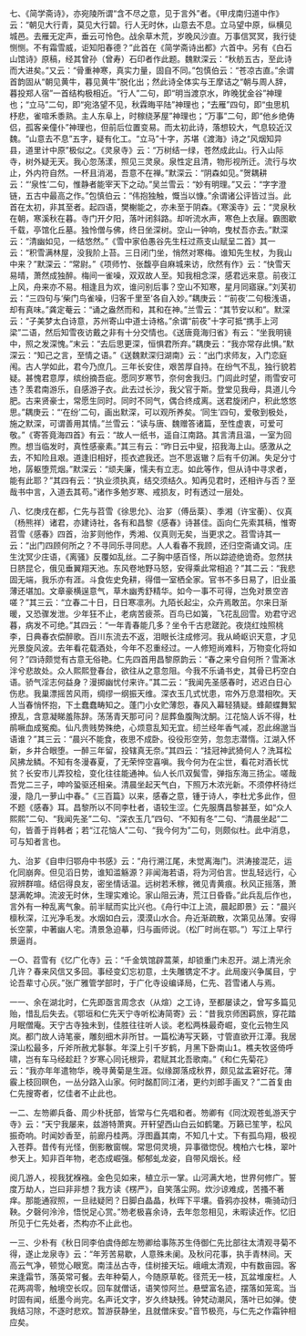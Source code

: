 <!-- { "loadSidebar": true } -->
七、《简学斋诗》，亦宛陵所谓“含不尽之意，见于言外”者。《甲戌南归道中作》云：“朝见大行青，莫见大行碧。行人无时休，山意去不息。立马望中原，纵横见城邑。去雁无定声，垂云可怜色。战余草木荒，岁晚风沙直。万事信冥冥，我行徒恻恻。不有霜雪威，讵知阳春德？”此首在《简学斋诗出都》六首中。另有《白石山馆诗》原稿，经其曾孙（曾寿）石印者作此题。魏默深云：“秋舫五古，至此诗而大进矣。”又云：“骨重神寒，真实力量，固自不同。”包慎伯云：“苍凉古直。”余谓首韵固从“朝见黄牛，暮见黄牛”脱化出；然此诗全体实与王摩诘之“朝与周人辞，暮投郑人宿”一首结构极相近。“行人”二句，即“明当渡京水，昨晚犹金谷”神理也；“立马”二句，即“宛洛望不见，秋霖晦平陆”神理也；“去雁”四句，即“虫思机杼悲，雀喧禾黍熟。主人东阜上，时稼绕茅屋”神理也；“万事”二句，即“他乡绝俦侣，孤客亲僮仆”神理也，但前后位置变易。而太初此诗，落想较大，气息较近汉魏。“山意去不息”五字，疑有化工。“立马”十字，苏堪《渡海》诗之“风烟知异县，道里计中原”极似之。《灵泉寺》云：“万树结一绿，苍然成此山。行入山际寺，树外疑无天。我心忽荡漾，照见三灵泉。泉性定且清，物形视所迁。流行与坎止，外内符自然。一杯且消渴，吾意不在禅。”默深云：“阴森如见。”贺耦耕云：“‘泉性’二句，惟静者能宰天下之动。”吴兰雪云：“妙有明理。”又云：“字字澄链，五古中最高之作。”包慎伯云：“伟抱独触，慨当以慷。”余谓诸公评皆过当。此首在太初，非其至者。起四语，樊榭能之，亦未至于阴森。《寒溪寺》云：“灵泉秋在朝，寒溪秋在暮。寺门开夕阳，落叶闭斜路。却听流水声，寒色上衣屦。霸图歇千载，亭馆化丘墓。独怜僧与佛，终日坐深树。空山一钟响，曳杖吾亦去。”默深云：“清幽如见，一结悠然。”《雪中家伯愚谷先生枉过燕支山赋呈二首》其一云：“积雪满林屋，没我阶上苔。三日闭门坐，悄然对寒梅。谁知先生杖，为我山中来？”默深云：“常尉。”《项师竹、张馥亭自麻城来访，欣然有作》云：“快雪天易晴，萧然成独醉。梅间一雀噪，双双故人至。知我相念深，感君远来意。前夜江上风，舟来亦不易。相逢且为欢，谁问别后事？空山不知寒，星月同寤寐。”刘芙初云：“三四句与‘柴门鸟雀噪，归客千里至’各自入妙。”耦庚云：“‘前夜’二句极浅语，却有真味。”龚定菴云：“诵之盎然而和，其和在神。”兰雪云：“其节安以和”。默深云：“子美梦太白诗意，苏州寄山中道士诗格。”余谓“前夜”十字可抵“携手上河梁”二语，然后知雪夜访戴之非有十分交情也。《送唐竟海归省》有云：“坐我明镜中，照之发深愧。”末云：“去后思更深，恒惧君所弃。”耦庚云：“我亦常存此惧。”默深云：“知己之言，至情之语。”《送魏默深归湖南》云：“出门求师友，入门恋庭闱。古人学如此，君今乃庶几。三年长安住，艰苦厚自持。在纷气不乱，独行貌若疑。甚愧君意厚，缤纷摘吾疵。愿同岁寒节，奈何舍我归。门闾此时望，雨雪安可违？羡君南游乐，自感游子衣。此去过长沙，我父官于斯。登堂见我母，具道儿今肥。古来贤豪士，常愿生同时。同时不同气，偶合终成离。送君旋闭户，积此悠悠思。”耦庚云：“‘在纷’二句，画出默深，可以观所养矣。‘同生’四句，爱敬到极处，施之默深，可谓善用其情。”兰雪云：“读与唐、魏赠答诸篇，至性虚衷，可爱可敬。”《寄答竟海四首》有云：“故人一纸书，遥自江南路。其言清且温，一室为回煦。想当临发时，真性感豪素。”其三有云：“昨日云中叟，招我海上山。感激从之去，不知险且艰。道逢旧相好，揽衣遮我还。岂不思返辙？后有千仞渊。失足分寸地，孱躯堕荒烟。”默深云：“顽夫廉，懦夫有立志。如此等作，但从诗中寻求者，能有此耶？”其四有云：“执业须执真，结交须结久。知再见君时，还相许与否？至哉书中言，入道去其苟。”诸作多勉岁寒、戒损友，时有透过一层处。

八、忆庚戌在都，仁先与苕雪《徐思允》、治芗（傅岳棻）、季湘（许宝蘅）、仪真（杨熊祥）诸君，亦建诗社，各有和昌黎《感春》诗甚佳。函向仁先索其稿，惟寄苕雪《感春》四首，治芗则他作，秀湘、仪真则无矣，当更求之。苕雪诗其一云：“出门四顾何所之？不寻同乐寻同悲。人人看春不我顾，还归空斋诵文词。庄生沈冥少庄语，《离骚》反覆如乱丝。二子胸中感百怪，所以踪迹绝诡奇。忽然扶日脐昆仑，俄见垂翼翔天池。东风卷地野马怒，安得乘此常相追？”其二云：“我悲固无端，我乐亦有涯。斗食佐史免耕，得借一室栖全家。官书不多日易了，旧业虽薄还堪加。文章豪横逞意气，草木幽秀舒精华。如今一事不可得，岂免对景空咨嗟？”其三云：“立春二十日，日日寒凛冽。九陌长起尘，众卉焉敢茁。尔来日渐暖，又恐骤发泄。少年狂不止，老病苦疲茶。百鸟已如簧，飞花乱回雪。劝君守迟暮，病发不可绝。”其四云：“一年青春能几多？坐令千古悲蹉跎。夜烧红烛照桃李，日典春衣偿醉歌。百川东流去不返，泪眼长注成修河。我从崎岖识天意，才见光景旋风波。去年看花载酒处，今年不忍重经过。一人修短尚难料，万物变化将如何？”四诗颇觉有古意无俗艳。仁先四首用昌黎原韵云：“春之来兮自何所？雪澌冰泮兮悲故处。众人熙熙登春台，欲往从之意忽阻。今我不乐诵书史，其骨已朽空白语。骄气淫志何益身？漫掷幽忧付来许。”其二云：“我闻先圣感春时，迟迟白日心伤悲。我巢漂摇苦风雨，绸缪一纲振天维。深衣玉几式忧患，帘外万息潜相吹。天人当春悄怀抱，下土蠢蠢畴知之。蓬门小女贮薄怨，春风入幕轻猜疑。蜂颠蝶舞絮撩乱，含意凝睇羞陈辞。荡荡青天那可问？屈葬鱼腹陶沈酮。江花恼人诉不得，杜鹃噘血成冤痴。仙凡贵贱势殊绝，心烦意乱知无宜。纫兰经年香气减，忍此绵邈当语谁？”其三云：“晨兴不能食，夜思不成卧。役役形空劳，忽忽志潜惰。江湖入怀新，乡井合眼堕。一醉三年留，投辖真无奈。”其四云：“挂冠神武猗何人？洗耳松风拂龙鳞。不知有冬漫春夏，了无荣悴空喜嗔。我今何为在尘世，看花对酒长忧贫？长安市儿弄狡桧，变化往往能通神。仙人长爪双鬓雪，弹指东海三扬尘。嗟哉吾党二三子，呻吟蛩驱还相亲。清晨坐起天气白，下照万木浓光新。不须停杯待烂漫，隐几一萝山中春。”《三百篇》以来，感春之意，锺于诗人，李杜尤多此作，但不题《感春》耳。昌黎所以不同李杜者，语较生涩。仁先服膺昌黎甚至，如“众人熙熙”二句、“我闻先圣”二句、“深衣玉几”四句、“不知有冬”二句、“清晨坐起”二句，皆善于肖韩者；若“江花恼人”二句、“我今何为”二句，则颇似杜。此中消息，可与知者言也。

九、治芗《自申归鄂舟中书感》云：“舟行溯江尾，未觉离海门。洪涛接混茫，运化同崩奔。但见滔日势，谁知滥觞源？非闻海若语，将为河伯言。世乱轻远行，心寂辨群喧。结侣得良友，密坐情话温。远树若禾稼，微见青黄痕。秋风正摇落，萧瑟满乾坤。流波无时休，生理实难论。家山阻云涛，荒江日昏昏。”此兵乱后作也，言外有一种乱离气象。前半赋而实比兴也。《舟行中江上流，晨起即景》云：“晨兴檩秋深，江光净毛发。水烟如白云，漠漠山水合。舟近渐疏散，次第见丛薄。安得长空蒙，中著幽人宅。清景急迫摹，归与画师说。（松厂时尚在鄂。”）写江上早行景逼肖。

一○、苕雪有《忆广化寺》云：“千金筑馆辟蒿莱，却锁重门未忍开。湖上清光余几许？春来风信又多回。事经变幻忘初意，土失雕镌定不才。此局废兴争属目，宁论吾辈寸心灰。”张广雅管学部时，于广化寺设编译局，仁先、苕雪诸人与焉。

一一、余在湖北时，仁先即亟言周念衣（从煊）之工诗，至都屡读之，曾写多篇见贻，惜乱后失去。《鄂垣和仁先天宁寺听松涛简寄》云：“昔我京师困羁旅，穿花踏月眠僧庵。天宁古寺独未到，佳胜往往听人谈。老松两株最奇崛，变化云物生风岚。都门故人诗笔豪，雕刻细木非所甘。一篇松涛写天籁，寸管直欲开江潭。我居深山松最多，斤斧所赦尤鬖鬖。年深上引千岁鹤，月黑下卧南山。樵夫牧竖倚呼啸，岂有车马经趁赶？岁寒心同讬根异，君赋其北吾歌南。”《和仁先菊花》云：“我亦年年遣物华，晚寻黄菊是生涯。似缘踯落成秋界，颇见盆盂窘好花。薄霰上枝回暝色，一丛分路入山家。何时酩酊同江渚，更约刘郎手画叉？”二首复由仁先搜寄者，忆佳者不止此也。

一二、左笏卿兵备、周少朴抚部，皆常与仁先唱和者。笏卿有《同沈观苍虬游天宁寺》云：“天宁我屡来，兹游特萧爽。开轩望西山白云如鹤氅。万籁已笙竽，松风振奇响。时闻妙香至，前廊丹桂两。浮图矗其南，不知几十丈。下有孤鸟翔，极视入苍莽。昔传有光怪，倒影散窗幌。常思伺灵境，异事徵惚倪。槐柏六七株，翠叶参天上。知非百年物，老态成崛强。郁郁虬龙姿，自带风烟长。经

阅几游人，视我犹褓襁。金色见如来，植立示一掌。山河满大地，世界何修广。誓度万劫人，岂曰非非想？我方读《楞严》，自笑落尘网。炊沙谅难成，苦搔不著痒。那能通寂照，一旦祛疑罔？日脚白晶晶，秋晖下平壤。昏鸦亦投林，嘶骑动归鞅。夕磬何泠泠，悟悦足心赏。”笏老极喜余诗，去年忽忽相见，未暇读近作。忆旧所见于仁先处者，杰构亦不止此也。

一三、少朴有《秋日同李伯虞侍郎左笏卿给事陈苏生侍御仁先比部往太清观寻菊不得，遂止龙泉寺》云：“年芳苦易歇，人意殊未阑。及秋问花事，执手青林间。天高云气净，顿觉心眼宽。南洼丛古寺，佳树接天坛。峨峨太清观，中有数亩园。客来逢霜节，落英常可餐。去年种菊人，今随原草乾。径荒无一枝，瓦盆堆废栏。人花两凋零，触境空长叹。回车就僧话，语笑惊阿兰。悬壁富名迹，摆落如笼鸾。当时固有闻，纸墨今尚完。名声讬文字，岁久终缺残。钟梵动潮风，落叶已如弹。使我结习除，不逐时悲欢。暂游获静坐，且就僧床安。”音节极亮，与仁先之作霜钟相应矣。

